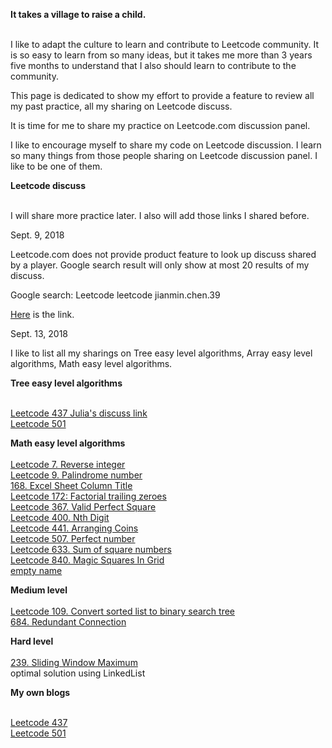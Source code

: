 **It takes a village to raise a child.**<br><br>

I like to adapt the culture to learn and contribute to Leetcode community. It is so easy to learn from so many ideas, but it takes me more than 3 years five months to understand that I also should learn to contribute to the community. 

This page is dedicated to show my effort to provide a feature to review all my past practice, all my sharing on Leetcode discuss. 

It is time for me to share my practice on Leetcode.com discussion panel.

I like to encourage myself to share my code on Leetcode discussion. I learn so many things from those people sharing on Leetcode discussion panel. I like to be one of them. 

**Leetcode discuss**<br><br>

I will share more practice later. I also will add those links I shared before. 

Sept. 9, 2018

Leetcode.com does not provide product feature to look up discuss shared by a player. Google search result will only show at most 20 results of my discuss. 

Google search: Leetcode leetcode jianmin.chen.39

[Here](https://www.google.ca/search?q=leetcode+jianmin.chen.39&rlz=1C1GCEA_enCA759CA759&oq=leetcode+jianmin.chen.39&aqs=chrome..69i57.3359j0j7&sourceid=chrome&ie=UTF-8) is the link.

Sept. 13, 2018

I like to list all my sharings on Tree easy level algorithms, Array easy level algorithms, Math easy level algorithms. 


**Tree easy level algorithms**<br><br>


[Leetcode 437 Julia's discuss link](https://leetcode.com/problems/path-sum-iii/discuss/158397/C-solution-with-time-complexity-O(N)-N-is-total-nodes-of-tree)<br>
[Leetcode 501](https://leetcode.com/problems/find-mode-in-binary-search-tree/discuss/158400/C-solution-Design-should-be-simplified)<br>

**Math easy level algorithms**<br><br>
[Leetcode 7. Reverse integer](https://leetcode.com/problems/reverse-integer/discuss/168151/C-Readable-code)<br>
[Leetcode 9. Palindrome number](https://leetcode.com/problems/palindrome-number/discuss/169781/C-readable-code)<br>
[168. Excel Sheet Column Title](https://leetcode.com/problems/excel-sheet-column-title/discuss/169793/C-readable-code)<br>
[Leetcode 172: Factorial trailing zeroes](https://leetcode.com/problems/factorial-trailing-zeroes/discuss/169776/C-learn-from-failed-test-cases-three-times-until-success)<br>
[Leetcode 367. Valid Perfect Square](https://leetcode.com/problems/valid-perfect-square/discuss/169789/C-binary-search-algorithm)<br>
[Leetcode 400. Nth Digit](https://leetcode.com/problems/nth-digit/discuss/168055/C-code-written-after-6th-failed-submissions-copying-the-idea-from-the-discuss)<br>
[Leetcode 441. Arranging Coins](https://leetcode.com/problems/arranging-coins/discuss/169368/C-binary-search-algorithm)<br>
[Leetcode 507. Perfect number](https://leetcode.com/problems/perfect-number/discuss/168146/C-learn-to-write-one)<br>
[Leetcode 633. Sum of square numbers](https://leetcode.com/problems/sum-of-square-numbers/discuss/168097/C-my-favorite-algorithm)<br>
[Leetcode 840. Magic Squares In Grid](https://leetcode.com/problems/magic-squares-in-grid/discuss/166991/C-readable-code-maybe-need-to-simplify-the-code)<br>
[empty name]()<br>


**Medium level**<br><br>
[Leetcode 109. Convert sorted list to binary search tree](https://leetcode.com/problems/convert-sorted-list-to-binary-search-tree/discuss/169375/C-bottom-up-approach-by-iterating-the-linked-list-node-one-by-one)<br>
[684. Redundant Connection](https://leetcode.com/problems/redundant-connection/discuss/158908/C-solution-using-union-find-algorithm-implemented-using-array)<br>

**Hard level**<br><br>
[239. Sliding Window Maximum](https://leetcode.com/problems/sliding-window-maximum/discuss/170002/C-optimal-solution-using-dequeue)<br>
optimal solution using LinkedList<br>

**My own blogs**<br><br>

[Leetcode 437](http://juliachencoding.blogspot.com/2018/08/leetcode-437-path-sum-iii.html)<br>
[Leetcode 501](http://juliachencoding.blogspot.com/2018/08/leetcode-501-find-mode-in-binary-search.html)<br>


